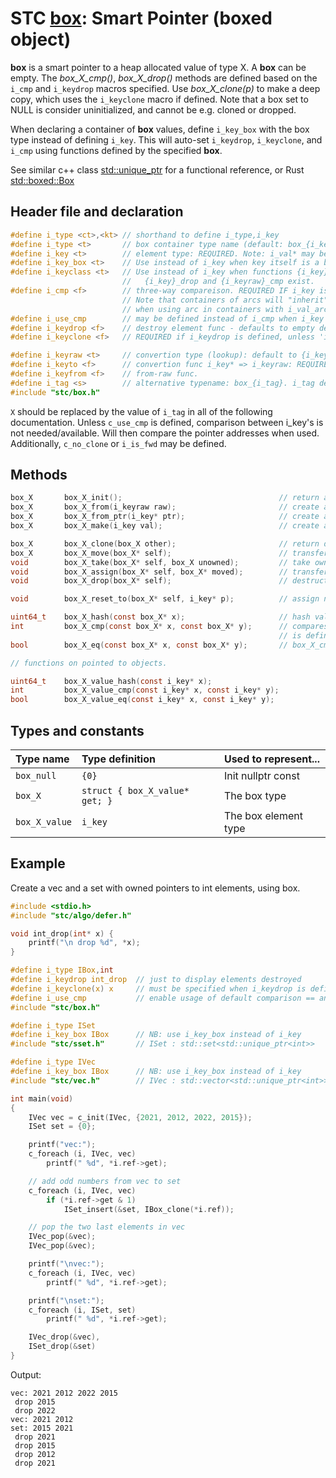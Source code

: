 # STC [box](../include/stc/box.h): Smart Pointer (boxed object)

**box** is a smart pointer to a heap allocated value of type X. A **box** can
be empty. The *box_X_cmp()*, *box_X_drop()* methods are defined based on the `i_cmp`
and `i_keydrop` macros specified. Use *box_X_clone(p)* to make a deep copy, which uses the
`i_keyclone` macro if defined. Note that a box set to NULL is consider uninitialized, and
cannot be e.g. cloned or dropped.

When declaring a container of **box** values, define `i_key_box` with the
box type instead of defining `i_key`. This will auto-set `i_keydrop`, `i_keyclone`, and `i_cmp` using
functions defined by the specified **box**.

See similar c++ class [std::unique_ptr](https://en.cppreference.com/w/cpp/memory/unique_ptr) for a functional reference, or Rust [std::boxed::Box](https://doc.rust-lang.org/std/boxed/struct.Box.html)

## Header file and declaration

```c
#define i_type <ct>,<kt> // shorthand to define i_type,i_key
#define i_type <t>       // box container type name (default: box_{i_key})
#define i_key <t>        // element type: REQUIRED. Note: i_val* may be specified instead of i_key*.
#define i_key_box <t>    // Use instead of i_key when key itself is a box-type.
#define i_keyclass <t>   // Use instead of i_key when functions {i_key}_clone,
                         //   {i_key}_drop and {i_keyraw}_cmp exist.
#define i_cmp <f>        // three-way compareison. REQUIRED IF i_key is a non-integral type
                         // Note that containers of arcs will "inherit" i_cmp
                         // when using arc in containers with i_val_arc MyArc - ie. the i_type.
#define i_use_cmp        // may be defined instead of i_cmp when i_key is an integral/native-type.
#define i_keydrop <f>    // destroy element func - defaults to empty destruct
#define i_keyclone <f>   // REQUIRED if i_keydrop is defined, unless 'i_opt c_no_clone' is defined.

#define i_keyraw <t>     // convertion type (lookup): default to {i_key}
#define i_keyto <f>      // convertion func i_key* => i_keyraw: REQUIRED IF i_keyraw defined.
#define i_keyfrom <f>    // from-raw func.
#define i_tag <s>        // alternative typename: box_{i_tag}. i_tag defaults to i_key
#include "stc/box.h"
```
`X` should be replaced by the value of `i_tag` in all of the following documentation.
Unless `c_use_cmp` is defined, comparison between i_key's is not needed/available. Will then
compare the pointer addresses when used. Additionally, `c_no_clone` or `i_is_fwd` may be defined.

## Methods
```c
box_X       box_X_init();                                   // return an empty box
box_X       box_X_from(i_keyraw raw);                       // create a box from raw type. Avail if i_keyraw user defined.
box_X       box_X_from_ptr(i_key* ptr);                     // create a box from a pointer. Takes ownership of ptr.
box_X       box_X_make(i_key val);                          // create a box from unowned val object.

box_X       box_X_clone(box_X other);                       // return deep copied clone
box_X       box_X_move(box_X* self);                        // transfer ownership to receiving box returned. self becomes NULL.
void        box_X_take(box_X* self, box_X unowned);         // take ownership of unowned box object.
void        box_X_assign(box_X* self, box_X* moved);        // transfer ownership from moved to self; moved becomes NULL.
void        box_X_drop(box_X* self);                        // destruct the contained object and free its heap memory.

void        box_X_reset_to(box_X* self, i_key* p);          // assign new box from ptr. Takes ownership of p.

uint64_t    box_X_hash(const box_X* x);                     // hash value
int         box_X_cmp(const box_X* x, const box_X* y);      // compares pointer addresses if no `i_cmp` is specified.
                                                            // is defined. Otherwise uses 'i_cmp' or default cmp.
bool        box_X_eq(const box_X* x, const box_X* y);       // box_X_cmp() == 0

// functions on pointed to objects.

uint64_t    box_X_value_hash(const i_key* x);
int         box_X_value_cmp(const i_key* x, const i_key* y);
bool        box_X_value_eq(const i_key* x, const i_key* y);
```

## Types and constants

| Type name         | Type definition                 | Used to represent...     |
|:------------------|:--------------------------------|:-----------------------|
| `box_null`        | `{0}`                           | Init nullptr const     |
| `box_X`           | `struct { box_X_value* get; }`  | The box type           |
| `box_X_value`     | `i_key`                         | The box element type   |

## Example
Create a vec and a set with owned pointers to int elements, using box.
```c
#include <stdio.h>
#include "stc/algo/defer.h"

void int_drop(int* x) {
    printf("\n drop %d", *x);
}

#define i_type IBox,int
#define i_keydrop int_drop  // just to display elements destroyed
#define i_keyclone(x) x     // must be specified when i_keydrop is defined.
#define i_use_cmp           // enable usage of default comparison == and < operators
#include "stc/box.h"

#define i_type ISet
#define i_key_box IBox      // NB: use i_key_box instead of i_key
#include "stc/sset.h"       // ISet : std::set<std::unique_ptr<int>>

#define i_type IVec
#define i_key_box IBox      // NB: use i_key_box instead of i_key
#include "stc/vec.h"        // IVec : std::vector<std::unique_ptr<int>>

int main(void)
{
    IVec vec = c_init(IVec, {2021, 2012, 2022, 2015});
    ISet set = {0};

    printf("vec:");
    c_foreach (i, IVec, vec)
        printf(" %d", *i.ref->get);

    // add odd numbers from vec to set
    c_foreach (i, IVec, vec)
        if (*i.ref->get & 1)
            ISet_insert(&set, IBox_clone(*i.ref));

    // pop the two last elements in vec
    IVec_pop(&vec);
    IVec_pop(&vec);

    printf("\nvec:");
    c_foreach (i, IVec, vec)
        printf(" %d", *i.ref->get);

    printf("\nset:");
    c_foreach (i, ISet, set)
        printf(" %d", *i.ref->get);

    IVec_drop(&vec),
    ISet_drop(&set)
}
```
Output:
```
vec: 2021 2012 2022 2015
 drop 2015
 drop 2022
vec: 2021 2012
set: 2015 2021
 drop 2021
 drop 2015
 drop 2012
 drop 2021
```
